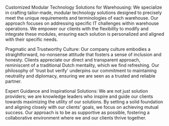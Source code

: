 Customized Modular Technology Solutions for Warehousing: We specialize in crafting tailor-made, modular technology solutions designed to precisely meet the unique requirements and terminologies of each warehouse. Our approach focuses on addressing specific IT challenges within warehouse operations. We empower our clients with the flexibility to modify and integrate these modules, ensuring each solution is personalized and aligned with their specific needs.

Pragmatic and Trustworthy Culture: Our company culture embodies a straightforward, no-nonsense attitude that fosters a sense of inclusion and honesty. Clients appreciate our direct and transparent approach, reminiscent of a traditional Dutch mentality, which we find refreshing. Our philosophy of 'trust but verify' underpins our commitment to maintaining neutrality and diplomacy, ensuring we are seen as a trusted and reliable partner.

Expert Guidance and Inspirational Solutions: We are not just solution providers; we are knowledge leaders who inspire and guide our clients towards maximizing the utility of our solutions. By setting a solid foundation and aligning closely with our clients' goals, we focus on achieving mutual success. Our approach is to be as supportive as possible, fostering a collaborative environment where we and our clients thrive together.